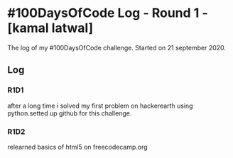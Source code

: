 # #100DaysOfCode Log - Round 1 - [kamal latwal]
The log of my #100DaysOfCode challenge. Started on 21 september 2020.

## Log

### R1D1 
after a long time i solved my first problem on hackerearth using python.setted up github for this challenge.

### R1D2
relearned basics of html5 on freecodecamp.org 

